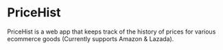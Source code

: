 # PriceHist

PriceHist is a web app that keeps track of the history of prices for various ecommerce goods (Currently supports Amazon & Lazada).


